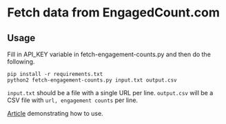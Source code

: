 # Fetch data from EngagedCount.com

## Usage

Fill in API_KEY variable in fetch-engagement-counts.py and then do the following.

```
pip install -r requirements.txt
python2 fetch-engagement-counts.py input.txt output.csv
```

`input.txt` should be a file with a single URL per line. `output.csv` will be a CSV file with `url, engagement counts` per line.

[Article](https://medium.com/@EngagedCount/using-python-and-engagedcount-to-get-your-social-engagement-metrics-2c844f650e8c)
demonstrating how to use.
